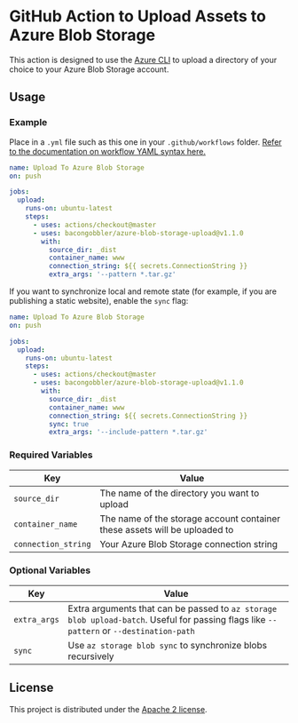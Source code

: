 # GitHub Action to Upload Assets to Azure Blob Storage

This action is designed to use the [Azure CLI](https://docs.microsoft.com/en-us/cli/azure/install-azure-cli?view=azure-cli-latest) to upload a directory of your choice to your Azure Blob Storage account.

## Usage

### Example

Place in a `.yml` file such as this one in your `.github/workflows` folder. [Refer to the documentation on workflow YAML syntax here.](https://help.github.com/en/articles/workflow-syntax-for-github-actions)

```yaml
name: Upload To Azure Blob Storage
on: push

jobs:
  upload:
    runs-on: ubuntu-latest
    steps:
      - uses: actions/checkout@master
      - uses: bacongobbler/azure-blob-storage-upload@v1.1.0
        with:
          source_dir: _dist
          container_name: www
          connection_string: ${{ secrets.ConnectionString }}
          extra_args: '--pattern *.tar.gz'
```

If you want to synchronize local and remote state (for example, if you are publishing a static website), enable the `sync` flag:

```yaml
name: Upload To Azure Blob Storage
on: push

jobs:
  upload:
    runs-on: ubuntu-latest
    steps:
      - uses: actions/checkout@master
      - uses: bacongobbler/azure-blob-storage-upload@v1.1.0
        with:
          source_dir: _dist
          container_name: www
          connection_string: ${{ secrets.ConnectionString }}
          sync: true
          extra_args: '--include-pattern *.tar.gz'
```

### Required Variables

| Key                 | Value                                                                      |
|---------------------|----------------------------------------------------------------------------|
| `source_dir`        | The name of the directory you want to upload                               |
| `container_name`    | The name of the storage account container these assets will be uploaded to |
| `connection_string` | Your Azure Blob Storage connection string                                  |

### Optional Variables

| Key          | Value                                                                                                                                   |
|--------------|-----------------------------------------------------------------------------------------------------------------------------------------|
| `extra_args` | Extra arguments that can be passed to `az storage blob upload-batch`. Useful for passing flags like `--pattern` or `--destination-path` |
| `sync`       | Use `az storage blob sync` to synchronize blobs recursively                                                                             |

## License

This project is distributed under the [Apache 2 license](LICENSE.md).
